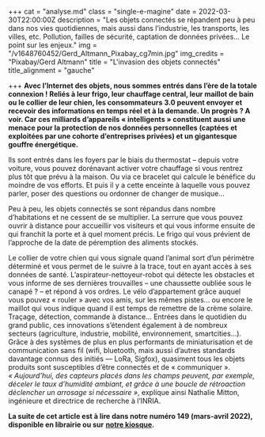 +++
cat = "analyse.md"
class = "single-e-magine"
date = 2022-03-30T22:00:00Z
description = "Les objets connectés se répandent peu à peu dans nos vies quotidiennes, mais aussi dans l’industrie, les transports, les villes, etc. Pollution, failles de sécurité, captation de données privées… Le point sur les enjeux."
img = "/v1648760452/Gerd_Altmann_Pixabay_cg7min.jpg"
img_credits = "Pixabay/Gerd Altmann"
title = "L'invasion des objets connectés"
title_alignment = "gauche"

+++
**Avec l’Internet des objets, nous sommes entrés dans l’ère de la totale connexion ! Reliés à leur frigo, leur chauffage central, leur maillot de bain ou le collier de leur chien, les consommateurs 3.0 peuvent envoyer et recevoir des informations en temps réel et à la demande. Un progrès ? A voir. Car ces milliards d’appareils « intelligents » constituent aussi une menace pour la protection de nos données personnelles (captées et exploitées par une cohorte d’entreprises privées) et un gigantesque gouffre énergétique.**

Ils sont entrés dans les foyers par le biais du thermostat – depuis votre voiture, vous pouvez dorénavant activer votre chauffage si vous rentrez plus tôt que prévu à la maison. Ou via ce bracelet qui calcule le bénéfice du moindre de vos efforts. Et puis il y a cette enceinte à laquelle vous pouvez parler, poser des questions ou ordonner de changer de musique…

Peu à peu, les objets connectés se sont répandus dans nombre d’habitations et ne cessent de se multiplier. La serrure que vous pouvez ouvrir à distance pour accueillir vos visiteurs et qui vous informe ensuite de qui franchit la porte et à quel moment précis. Le frigo qui vous prévient de l’approche de la date de péremption des aliments stockés.

Le collier de votre chien qui vous signale quand l’animal sort d’un périmètre déterminé et vous permet de le suivre à la trace, tout en ayant accès à ses données de santé. L’aspirateur-nettoyeur-robot qui détecte les obstacles et vous informe de ses dernières trouvailles – une chaussette oubliée sous le canapé ? – et répond à vos ordres. Le vélo d’appartement grâce auquel vous pouvez « rouler » avec vos amis, sur les mêmes pistes… ou encore le maillot qui vous indique quand il est temps de remettre de la crème solaire. Traçage, détection, commande à distance… Entrées dans le quotidien du grand public, ces innovations s’étendent également à de nombreux secteurs (agriculture, industrie, mobilité, environnement, smartcities…). Grâce à des systèmes de plus en plus performants de miniaturisation et de communication sans fil (wifi, bluetooth, mais aussi d’autres standards davantage connus des initiés — LoRa, Sigfox), quasiment tous les objets produits sont susceptibles d’être connectés et de « communiquer ».   
_« Aujourd’hui, des capteurs placés dans les champs peuvent, par exemple, déceler le taux d’humidité ambiant, et grâce à une boucle de rétroaction déclencher un arrosage si nécessaire »_, explique ainsi Nathalie Mitton, ingénieure et directrice de recherche à l’INRIA. 

**La suite de cet article est à lire dans notre numéro 149 (mars-avril 2022), disponible en librairie ou sur** [**notre kiosque**](https://kiosque.imagine-magazine.com/)**.** 